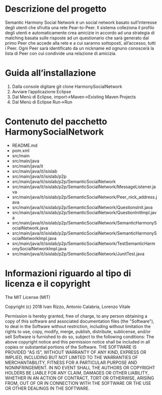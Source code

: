 # Descrizione del progetto
Semantic Harmony Social Network è un social network basato sull’interesse
degli utenti che sfrutta una rete Pear-to-Peer. Il sistema colleziona il profilo
degli utenti e automaticamente crea amicizie in accordo ad una strategia di matching basata sulle risposte ad un questionario che sarà generato dal primo Peer che accede alla rete e a cui saranno sottoposti, all’accesso, tutti i Peer.
Ogni Peer sarà identificato da un nickname ed ognuno conoscerà la lista di Peer con cui condivide una relazione di amicizia.

# Guida all’installazione
1. Dalla console digitare git clone HarmonySocialNetwork
2. Avviare l’applicazione Eclipse
3. Dal Menù di Eclipse, import->Maven->Existing Maven Projects
4. Dal Menù di Eclipse Run->Run

# Contenuto del pacchetto HarmonySocialNetwork
* README.md
* pom.xml
* src/main
* src/main/java
* src/main/java/it
* src/main/java/it/isislab
* src/main/java/it/isislab/p2p
* src/main/java/it/isislab/p2p/SemanticSocialNetwork
* src/main/java/it/isislab/p2p/SemanticSocialNetwork/MessageListener.java
* src/main/java/it/isislab/p2p/SemanticSocialNetwork/Peer_nick_address.java
* src/main/java/it/isislab/p2p/SemanticSocialNetwork/QuestionsInit.java
* src/main/java/it/isislab/p2p/SemanticSocialNetwork/QuestionInitImpl.java
* src/main/java/it/isislab/p2p/SemanticSocialNetwork/SemanticHarmonySocialNetwork.java
* src/main/java/it/isislab/p2p/SemanticSocialNetwork/SemanticHarmonySocialNetworkImpl.java
* src/main/java/it/isislab/p2p/SemanticSocialNetwork/TestSemanticHarmonySocialNetworkImpl.java
* src/main/java/it/isislab/p2p/SemanticSocialNetwork/JunitTest.java


# Informazioni riguardo al tipo di licenza e il copyright

The MIT License (MIT)

Copyright (c) 2018 Ivan Rizzo, Antonio Calabria, Lorenzo Vitale

Permission is hereby granted, free of charge, to any person obtaining a copy of this software and associated documentation files (the "Software"), to deal in the Software without restriction, including without limitation the rights to use, copy, modify, merge, publish, distribute, sublicense, and/or sell
Software is furnished to do so, subject to the following conditions:
The above copyright notice and this permission notice shall be included in all copies or substantial portions of the Software.
THE SOFTWARE IS PROVIDED "AS IS", WITHOUT WARRANTY OF ANY KIND, EXPRESS OR IMPLIED, INCLUDING BUT NOT LIMITED TO THE WARRANTIES OF MERCHANTABILITY, FITNESS FOR A PARTICULAR PURPOSE AND NONINFRINGEMENT. IN NO EVENT SHALL THE AUTHORS OR COPYRIGHT HOLDERS BE LIABLE FOR ANY CLAIM, DAMAGES OR OTHER LIABILITY, WHETHER IN AN ACTION OF CONTRACT, TORT OR OTHERWISE, ARISING FROM, OUT OF OR IN CONNECTION WITH THE SOFTWARE OR THE USE OR OTHER DEALINGS IN THE SOFTWARE.

